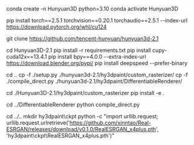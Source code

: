 conda create -n Hunyuan3D python=3.10
conda activate Hunyuan3D

pip install torch==2.5.1 torchvision==0.20.1 torchaudio==2.5.1 --index-url https://download.pytorch.org/whl/cu124
<!-- pip install termcolor transformers -->

git clone https://github.com/tencent-hunyuan/hunyuan3d-2.1

cd Hunyuan3D-2.1
pip install -r requirements.txt
pip install cupy-cuda12x==13.4.1
pip install bpy==4.0.0 --extra-index-url https://download.blender.org/pypi/
pip install deepspeed --prefer-binary

cd ..
cp -f ./setup.py ./hunyuan3d-2.1/hy3dpaint/custom_rasterizer/
cp -f ./compile_direct.py ./hunyuan3d-2.1/hy3dpaint/DifferentiableRenderer/

cd ./Hunyuan3D-2.1/hy3dpaint/custom_rasterizer
pip install -e .

cd ../DifferentiableRenderer
python compile_direct.py

cd ../.. 
mkdir hy3dpaint\ckpt
python -c "import urllib.request; urllib.request.urlretrieve('https://github.com/xinntao/Real-ESRGAN/releases/download/v0.1.0/RealESRGAN_x4plus.pth', 'hy3dpaint\ckpt\RealESRGAN_x4plus.pth')"

<!-- wget https://github.com/xinntao/Real-ESRGAN/releases/download/v0.1.0/RealESRGAN_x4plus.pth -P hy3dpaint/ckpt -->

<!-- cd ../.. -->
<!-- cd hy3dpaint/DifferentiableRenderer -->
<!-- bash compile_mesh_painter.sh -->
<!-- cd ../.. -->

<!-- wget https://github.com/xinntao/Real-ESRGAN/releases/download/v0.1.0/RealESRGAN_x4plus.pth -P hy3dpaint/ckpt -->


<!-- conda activate Hunyuan3D
cd D:\model\3DMG\hunyuan3d-2.1\hy3dpaint\custom_rasterizer
C:\Program Files\Microsoft Visual Studio\2022\Community\VC\Tools\MSVC\14.44.35207\bin\Hostx64\x64
python setup.py install -->